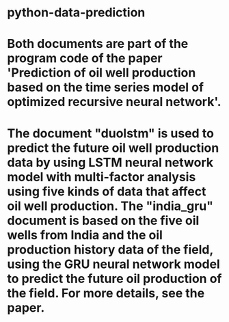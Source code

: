 # python-data-prediction
# Both documents are part of the program code of the paper 'Prediction of oil well production based on the time series model of optimized recursive neural network'.
# The document "duolstm" is used to predict the future oil well production data by using LSTM neural network model with multi-factor analysis using five kinds of data that affect oil well production. The "india_gru" document is based on the five oil wells from India and the oil production history data of the field, using the GRU neural network model to predict the future oil production of the field. For more details, see the paper.
